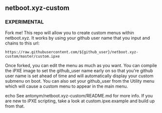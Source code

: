 ## netboot.xyz-custom

### EXPERIMENTAL

Fork me!  This repo will allow you to create custom menus within netboot.xyz.
It works by using your github user name that you input and chains to this url:

    https://raw.githubusercontent.com/${github_user}/netboot.xyz-custom/master/custom.ipxe

Once forked, you can edit the menu as much as you want.  You can compile the iPXE image to
set the github_user name early on so that you're github user name is set ahead of time and
will automatically display your custom submenu on boot.  You can also set your github_user
from the Utility menu which will cause a custom menu to appear in the main menu.

echo See antonym/netboot.xyz-custom/README.md for more info.
If you are new to iPXE scripting, take a look at custom.ipxe.example and build up from that.

